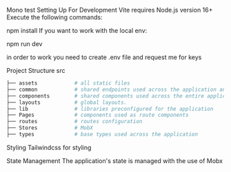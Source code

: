 Mono test
Setting Up For Development
Vite requires Node.js version 16+
Execute the following commands:

npm install
If you want to work with the local env:

npm run dev

in order to work you need to create .env file and request me for keys

Project Structure
src
```sh
├── assets            # all static files
├── common            # shared endpoints used across the application and general utils used
├── components        # shared components used across the entire application
├── layouts           # global layouts.
├── lib               # libraries preconfigured for the application
├── Pages             # components used as route components
├── routes            # routes configuration
├── Stores            # MobX
├── types             # base types used across the application
```
Styling
Tailwindcss for styling

State Management
The application's state is managed with the use of Mobx
